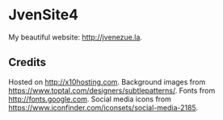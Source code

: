 # JvenSite4
My beautiful website: http://jvenezue.la.

## Credits
Hosted on http://x10hosting.com.
Background images from https://www.toptal.com/designers/subtlepatterns/.
Fonts from http://fonts.google.com.
Social media icons from https://www.iconfinder.com/iconsets/social-media-2185.

